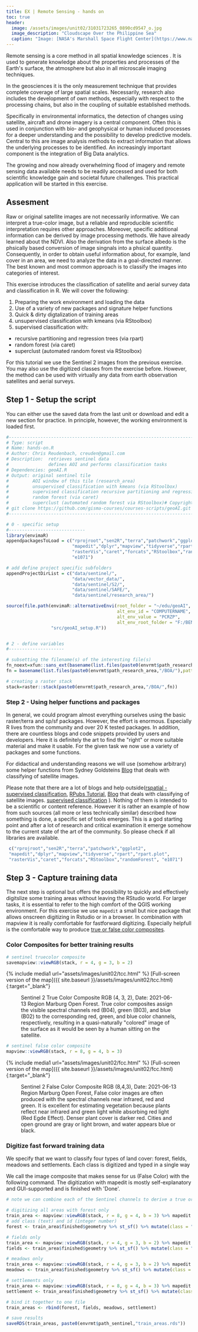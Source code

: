 ```yaml
---
title: EX | Remote Sensing - hands on 
toc: true
header:
  image: /assets/images/unit02/31031723265_0890cd9547_o.jpg
  image_description: "Cloudscape Over the Philippine Sea"
  caption: "Image: [NASA's Marshall Space Flight Center](https://www.nasa.gov/centers/marshall/home/index.html) [CC BY-NC 2.0] via [flickr.com](https://www.flickr.com/photos/nasamarshall/31031723265/)"
---
```


Remote sensing is a core method in all spatial knowledge sciences . It is used to generate knowledge about the properties and processes of the Earth's surface, the atmosphere but also in all microscale imaging techniques.

<!--more-->

In the geosciences it is the only measurement technique that provides complete coverage of large spatial scales.  Necessarily, research also includes the development of own methods, especially with respect to the processing chains, but also in the coupling of suitable established methods.  

Specifically in environmental informatics, the detection of changes using satellite, aircraft and drone imagery is a central component. Often this is used in conjunction with bio- and geophysical or human induced processes for a deeper understanding and the possibility to develop predictive models.
Central to this are image analysis methods to extract information that allows the underlying processes to be identified. An increasingly important component is the integration of Big Data analytics.

The growing and now already overwhelming flood of imagery and remote sensing data available needs to be readily accessed and used for both scientific knowledge gain and societal future challenges. This practical application will be started in this exercise.

## Assesment
Raw or original satellite images are not necessarily informative. We can interpret a true-color image, but a reliable and reproducible scientific interpretation requires other approaches. Moreover, specific additional information can be derived by image processing methods. We have already learned about the NDVI. Also the derivation from the surface albedo is the phsically based conversion of image singnals into a phsical quantity. 
 Consequently, in order to obtain useful information about, for example, land cover in an area, we need to analyze the data in a goal-directed manner.  The best known and most common approach is to classify the images into categories of interest.

This exercise introduces the classification of satellite and aerial survey data and classification in R.  We will cover the following:

1. Preparing the work environment and loading the data
2. Use of a variety of new packages and signature helper functions
1. Quick & dirty digtalization of training areas 
3. unsupervised classification with kmeans (via RStoolbox)
4. supervised classification with:
  * recursive partitioning and regression trees (via rpart)
  * random forest (via caret) 
  * superclust (automated random forest via RStoolbox)


For this tutorial we use the Sentinel 2 images from the previous exercise. You may also use the digitized classes from the exercise before. However, the method can be used with virtually any data from earth observation satellites and aerial surveys. 

## Step 1 - Setup the script
You can either use the saved data from the last unit or download and edit a new section for practice. In principle, however, the working environment is loaded first.
```r
#------------------------------------------------------------------------------
# Type: script
# Name: hands-on.R
# Author: Chris Reudenbach, creuden@gmail.com
# Description:  retrieves sentinel data 
#               defines AOI and performs classification tasks
# Dependencies: geoAI.R  
# Output: original sentinel tile 
#         AOI window of this tile (research_area)
#         unsupervised classification with kmeans (via RStoolbox)
#         supervised classification recursive partitioning and regression trees (via rpart)
#         random forest (via caret) 
#         superclust (automated random forest via RStoolbox)# Copyright: Chris Reudenbach 2021, GPL (>= 3)
# git clone https://github.com/gisma-courses/courses-scripts/geoAI.git
#------------------------------------------------------------------------------

# 0 - specific setup
#-----------------------------
library(envimaR)
appendpackagesToLoad = c("rprojroot","sen2R","terra","patchwork","ggplot2",
                         "mapedit","dplyr","mapview","tidyverse","rpart","rpart.plot",
                         "rasterVis","caret","forcats","RStoolbox","randomForest",
                         "e1071")

# add define project specific subfolders
appendProjectDirList = c("data/sentinel/",
                         "data/vector_data/",
                         "data/sentinel/S2/",
                         "data/sentinel/SAFE/",
                         "data/sentinel/research_area/")

source(file.path(envimaR::alternativeEnvi(root_folder = "~/edu/geoAI",
                                          alt_env_id = "COMPUTERNAME",
                                          alt_env_value = "PCRZP",
                                          alt_env_root_folder = "F:/BEN/edu"),
                 "src/geoAI_setup.R"))


# 2 - define variables
#---------------------

# subsetting the filename(s) of the interesting file(s)
fn_noext=xfun::sans_ext(basename(list.files(paste0(envrmt$path_research_area,"/BOA/"),pattern = "S2B2A")))
fn = basename(list.files(paste0(envrmt$path_research_area,"/BOA/"),pattern = "S2B2A"))

# creating a raster stack
stack=raster::stack(paste0(envrmt$path_research_area,"/BOA/",fn))


```
### Step 2 - Using helper functions and packages

In general, we could program almost everything ourselves using the basic raster/terra and sp/sf packages. However, the effort is enormous. Especially R lives from the community and over 20 K tested packages. In addition, there are countless blogs and code snippets provided by users and developers. Here it is definitely the art to find the "right" or more suitable material and make it usable. For the given task we now use a variety of packages and some functions.

For didactical and understanding reasons we will use (somehow arbitrary) some helper functions from Sydney Goldsteins [Blog](https://urbanspatial.github.io/classifying_satellite_imagery_in_R/) that deals with classifying of satellite images. 

Please note that there are a lot of blogs and help outside([rspatial - supervised   classification](https://rspatial.org/raster/rs/5-supclassification.html), [RPubs Tutorial](https://rpubs.com/ials2un/rf_landcover), [Blog](https://urbanspatial.github.io/classifying_satellite_imagery_in_R/) that deals with classifying of satellite images. 
[supervised classification](https://www.r-exercises.com/2018/03/07/advanced-techniques-with-raster-data-part-2-supervised-classification/)
). Nothing of them is  intended to be a scientific or content reference. However it is rather an example of how from such sources (all more or less technically similar) described how something is done, a specific set of tools emerges. This is a god starting point and after a lot of research and critical examination it emerge somehow  to the current state of the art of the community.
So please check if all libraries are available.
```r
 c("rprojroot","sen2R","terra","patchwork","ggplot2",
 "mapedit","dplyr","mapview","tidyverse","rpart","rpart.plot",
 "rasterVis","caret","forcats","RStoolbox","randomForest", "e1071")
```
## Step 3 - Capture training data
The next step is optional but offers the possibility to quickly and effectively digitslize some training areas without leaving the RStudio world. For larger tasks, it is essential to refer to the high comfort of the QGIS working environment. For this exercise we use `mapedit` a small but nice package that allows onscreen digitizing in Rstudio or in a browser.  In combination with mapview it is really comfortable for fastforward digitizing. Especially helpfull is the comfortable way to produce [true or false color composites](https://custom-scripts.sentinel-hub.com/custom-scripts/sentinel-2/composites/).
### Color Composites for better training results
```r
# sentinel truecolor composite 
savemapview::viewRGB(stack, r = 4, g = 3, b = 2)
```

{% include media1 url="assets/images/unit02/tcc.html" %}
[Full-screen version of the map]({{ site.baseurl }}/assets/images/unit02/tcc.html){:target="_blank"} 
<figure>
  <figcaption>Sentinel 2 True Color Composite RGB (4, 3, 2),  Date: 2021-06-13 Region Marburg Open Forest. True color composites assign the visible spectral channels red (B04), green (B03), and blue (B02) to the corresponding red, green, and blue color channels, respectively, resulting in a quasi-naturally "colored" image of the surface as it would be seen by a human sitting on the satellite. </figcaption>
</figure>

```r
# sentinel false color composite 
mapview::viewRGB(stack, r = 8, g = 4, b = 3)
```

{% include media1 url="assets/images/unit02/fcc.html" %}
[Full-screen version of the map]({{ site.baseurl }}/assets/images/unit02/fcc.html){:target="_blank"} 
<figure>
  <figcaption>Sentinel 2 False Color Composite RGB (8,4,3),  Date: 2021-06-13 Region Marburg Open Forest, False color images are often produced with the spectral channels near infrared, red and green.  It is excellent for estimating vegetation because plants reflect near infrared and green light while absorbing red light (Red Egde Effect). Denser plant cover is darker red. Cities and open ground are gray or light brown, and water appears blue or black. </figcaption>
</figure>


### Digitize fast forward training data

We specify that we want to classify four types of land cover: forest, fields, meadows and settlements.
Each class is digitized and typed in a single way

We call the image composite that makes sense for us (False Color) with the following command. The digitization with mapedit is mostly self-explanatory and GUI-supported and is finished with 'Done'.

```r
# note we can combine each of the Sentinel channels to derive a true or false color composite

# digitizing all areas with forest only
train_area <- mapview::viewRGB(stack, r = 8, g = 4, b = 3) %>% mapedit::editMap()
# add class (text) and id (integer number)
forest <- train_area$finished$geometry %>% st_sf() %>% mutate(class = "forest", id = 1)

# fields only
train_area <- mapview::viewRGB(stack, r = 4, g = 3, b = 2) %>% mapedit::editMap()
fields <- train_area$finished$geometry %>% st_sf() %>% mutate(class = "fields", id = 2)

# meadows only
train_area <- mapview::viewRGB(stack, r = 4, g = 3, b = 2) %>% mapedit::editMap()
meadows <- train_area$finished$geometry %>% st_sf() %>% mutate(class = "meadows", id = 3)

# settlements only
train_area <- mapview::viewRGB(stack, r = 8, g = 4, b = 3) %>% mapedit::editMap()
settlement <- train_area$finished$geometry %>% st_sf() %>% mutate(class = "settlement", id = 4)

# bind it together to one file
train_areas <- rbind(forest, fields, meadows, settlement)

# save results
saveRDS(train_areas, paste0(envrmt$path_sentinel,"train_areas.rds"))

``` 
